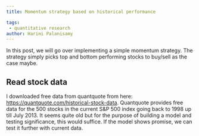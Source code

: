 ```yaml
---
title: Momentum strategy based on historical performance

tags: 
 - quantitative research
author: Harini Palanisamy
---
```


In this post, we will go over implementing a simple momentum strategy. The strategy simply picks top and bottom performing stocks to buy/sell as the case maybe. 

## Read stock data

I downloaded free data from quantquote from here: https://quantquote.com/historical-stock-data. Quantquote provides free data for the 500 stocks in the current S&P 500 index going back to 1998 up till July 2013. It seems quite old but for the purpose of building a model and testing significance, this would suffice. If the model shows promise, we can test it further with current data.


<script src="https://gist.github.com/harinipsamy/f75c803af9bf7698fd009ed466381944.js"></script>


<script src="https://gist.github.com/harinipsamy/c9524b5c6cefb0b97778ecfc2cf5daa3.js"></script>


